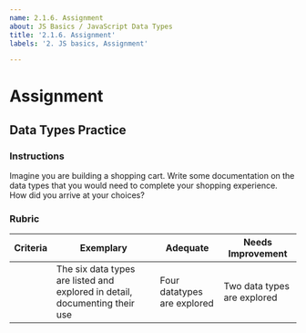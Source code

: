 ```yaml
---
name: 2.1.6. Assignment
about: JS Basics / JavaScript Data Types
title: '2.1.6. Assignment'
labels: '2. JS basics, Assignment'

---
```

# Assignment 

## Data Types Practice

### Instructions

Imagine you are building a shopping cart. Write some documentation on the data types that you would need to complete your shopping experience. How did you arrive at your choices?

### Rubric

| Criteria | Exemplary                                                                   | Adequate                    | Needs Improvement           |
| -------- | --------------------------------------------------------------------------- | --------------------------- | --------------------------- |
|          | The six data types are listed and explored in detail, documenting their use | Four datatypes are explored | Two data types are explored |
